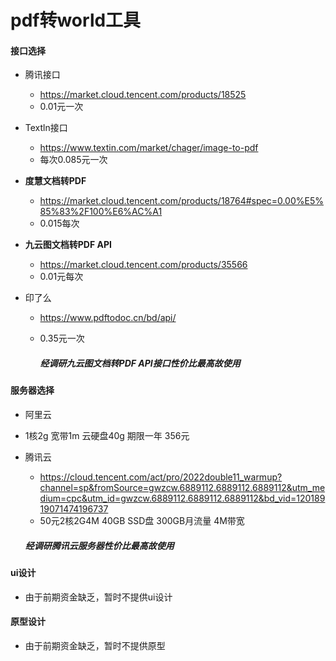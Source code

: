 # pdf转world工具

#### 接口选择

* 腾讯接口
  *   https://market.cloud.tencent.com/products/18525
  * 0.01元一次

* Textln接口
  * https://www.textin.com/market/chager/image-to-pdf
  * 每次0.085元一次
* **度慧文档转PDF**
  * https://market.cloud.tencent.com/products/18764#spec=0.00%E5%85%83%2F100%E6%AC%A1
  * 0.015每次 
* **九云图文档转PDF API**
  * https://market.cloud.tencent.com/products/35566
  * 0.01元每次

* 印了么

  * https://www.pdftodoc.cn/bd/api/

  * 0.35元一次

    ##### *经调研**九云图文档转PDF API**接口性价比最高故使用*

#### 服务器选择

* 阿里云
* 1核2g  宽带1m  云硬盘40g 期限一年  356元

* 腾讯云

  * https://cloud.tencent.com/act/pro/2022double11_warmup?channel=sp&fromSource=gwzcw.6889112.6889112.6889112&utm_medium=cpc&utm_id=gwzcw.6889112.6889112.6889112&bd_vid=12018919071474196737
  * 50元2核2G4M  40GB SSD盘 300GB月流量 4M带宽

  ##### 经调研腾讯云服务器性价比最高故使用

#### ui设计

* 由于前期资金缺乏，暂时不提供ui设计

#### 原型设计

* 由于前期资金缺乏，暂时不提供原型